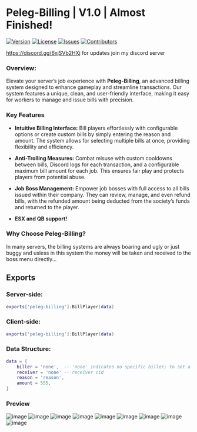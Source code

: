 # Peleg-Billing | V1.0 | Almost Finished!

[![Version](https://img.shields.io/badge/version-1.0.0-blue.svg)](link_to_releases)
[![License](https://img.shields.io/badge/license-GNU-green.svg)](https://opensource.org/licenses/MIT)
[![Issues](https://img.shields.io/github/issues/ku-development/peleg-billing)](https://github.com/ku-development/peleg-billing/issues)
[![Contributors](https://img.shields.io/github/contributors/ku-development/peleg-billing)](none)


https://discord.gg/6xjSVb2HXj for updates join my discord server 
### Overview: 

Elevate your server’s job experience with **Peleg-Billing**, an advanced billing system designed to enhance gameplay and streamline transactions. Our system features a unique, clean, and user-friendly interface, making it easy for workers to manage and issue bills with precision.

### **Key Features**

- **Intuitive Billing Interface:** Bill players effortlessly with configurable options or create custom bills by simply entering the reason and amount. The system allows for selecting multiple bills at once, providing flexibility and efficiency.

- **Anti-Trolling Measures:** Combat misuse with custom cooldowns between bills, Discord logs for each transaction, and a configurable maximum bill amount for each job. This ensures fair play and protects players from potential abuse.

- **Job Boss Management:** Empower job bosses with full access to all bills issued within their company. They can review, manage, and even refund bills, with the refunded amount being deducted from the society’s funds and returned to the player.

- **ESX and QB support!**
  
### **Why Choose Peleg-Billing?**

In many servers, the billing systems are always boaring and ugly or just buggy and usless in this system the money will be taken and received to the boss menu directly...

## Exports

### Server-side:
```lua
exports['peleg-billing']:BillPlayer(data)
```

### Client-side:
```lua
exports['peleg-billing']:BillPlayer(data)
```

### Data Structure:
```lua
data = {
    biller = 'none',  -- 'none' indicates no specific biller; to set a real biller, input the biller’s CID
    receiver = 'none' -- receiver cid 
    reason = 'reason',
    amount = 555,
}
```


### Preview
![image](https://github.com/user-attachments/assets/375bfedb-1e8c-470f-a7ee-d0dadbddbe1c)
![image](https://github.com/user-attachments/assets/b09a3e71-4436-4c64-bb38-fa03626ea38f)
![image](https://github.com/user-attachments/assets/73fcf9b9-6ca2-46c7-a274-d82353180d6c)
![image](https://github.com/user-attachments/assets/9ded02a7-4d04-4413-910c-50d79de9fda9)
![image](https://github.com/user-attachments/assets/779313d1-1202-4ca4-ac96-fe6ea224308f)
![image](https://github.com/user-attachments/assets/77468abf-1d5f-4143-8c89-17d86ef4803e)
![image](https://github.com/user-attachments/assets/c427789a-dbd5-4498-9bf4-91601e3c4e77)
![image](https://github.com/user-attachments/assets/4c7f5e7f-6362-405d-a99e-bbe395491492)
![image](https://github.com/user-attachments/assets/caff4319-f2a2-4c8f-9630-f4f6f3703988)

